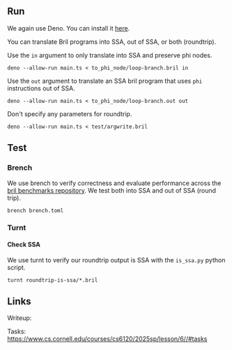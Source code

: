 ## Run

We again use Deno. You can install it [here](https://docs.deno.com/runtime/getting_started/installation/).

You can translate Bril programs into SSA, out of SSA, or both (roundtrip).

Use the `in` argument to only translate into SSA and preserve phi nodes.
```shell
deno --allow-run main.ts < to_phi_node/loop-branch.bril in
```

Use the `out` argument to translate an SSA bril program that uses `phi` instructions out of SSA.
```shell
deno --allow-run main.ts < to_phi_node/loop-branch.out out
```

Don't specify any parameters for roundtrip.
```shell
deno --allow-run main.ts < test/argwrite.bril
```

## Test

### Brench
We use brench to verify correctness and evaluate performance across the [bril benchmarks repository](https://github.com/sampsyo/bril/tree/main/benchmarks). We test both into SSA and out of SSA (round trip).

```shell
brench brench.toml
```

### Turnt

#### Check SSA
We use turnt to verify our roundtrip output is SSA with the `is_ssa.py` python script.

```shell
turnt roundtrip-is-ssa/*.bril
```

## Links

Writeup: 

Tasks: https://www.cs.cornell.edu/courses/cs6120/2025sp/lesson/6//#tasks

